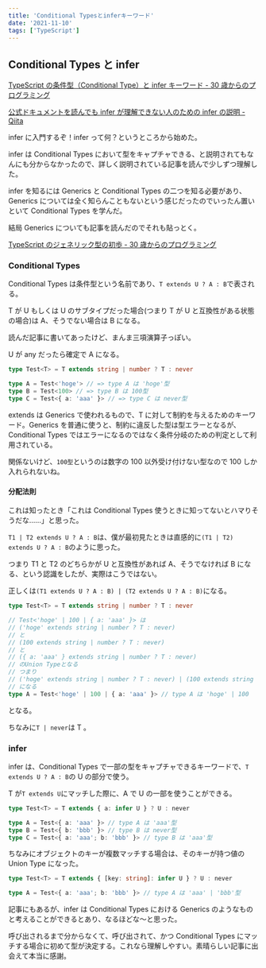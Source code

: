 ```yaml
---
title: 'Conditional Typesとinferキーワード'
date: '2021-11-10'
tags: ['TypeScript']
---
```


## Conditional Types と infer

[TypeScript の条件型（Conditional Type）と infer キーワード \- 30 歳からのプログラミング](https://numb86-tech.hatenablog.com/entry/2020/07/02/103544)

[公式ドキュメントを読んでも infer が理解できない人のための infer の説明 \- Qiita](https://qiita.com/ringtail003/items/733aff32ddad7d4fda90)

infer に入門するぞ！infer って何？というところから始めた。

infer は Conditional Types において型をキャプチャできる、と説明されてもなんにも分からなかったので、詳しく説明されている記事を読んで少しずつ理解した。

infer を知るには Generics と Conditional Types の二つを知る必要があり、Generics については全く知らんこともないという感じだったのでいったん置いといて Conditional Types を学んだ。

結局 Generics についても記事を読んだのでそれも貼っとく。

[TypeScript のジェネリック型の初歩 \- 30 歳からのプログラミング](https://numb86-tech.hatenablog.com/entry/2020/06/27/125928)

### Conditional Types

Conditional Types は条件型という名前であり、`T extends U ? A : B`で表される。

T が U もしくは U のサブタイプだった場合(つまり T が U と互換性がある状態の場合)は A、そうでない場合は B になる。

読んだ記事に書いてあったけど、まんま三項演算子っぽい。

U が any だったら確定で A になる。

```ts
type Test<T> = T extends string | number ? T : never

type A = Test<'hoge'> // => type A は 'hoge'型
type B = Test<100> // => type B は 100型
type C = Test<{ a: 'aaa' }> // => type C は never型
```

extends は Generics で使われるもので、T に対して制約を与えるためのキーワード。Generics を普通に使うと、制約に違反した型は型エラーとなるが、Conditional Types ではエラーになるのではなく条件分岐のための判定として利用されている。

関係ないけど、`100型`というのは数字の 100 以外受け付けない型なので 100 しか入れられないね。

#### 分配法則

これは知ったとき「これは Conditional Types 使うときに知ってないとハマりそうだな……」と思った。

`T1 | T2 extends U ? A : B`は、僕が最初見たときは直感的に`(T1 | T2) extends U ? A : B`のように思った。

つまり T1 と T2 のどちらかが U と互換性があれば A、そうでなければ B になる、という認識をしたが、実際はこうではない。

正しくは`(T1 extends U ? A : B) | (T2 extends U ? A : B)`になる。

```ts
type Test<T> = T extends string | number ? T : never

// Test<'hoge' | 100 | { a: 'aaa' }> は
// ('hoge' extends string | number ? T : never)
// と
// (100 extends string | number ? T : never)
// と
// ({ a: 'aaa' } extends string | number ? T : never)
// のUnion Typeとなる
// つまり
// ('hoge' extends string | number ? T : never) | (100 extends string | number ? T : never) | ({ a: 'aaa' } extends string | number ? T : never)
// になる
type A = Test<'hoge' | 100 | { a: 'aaa' }> // type A は 'hoge' | 100
```

となる。

ちなみに`T | never`は T 。

### infer

infer は、Conditional Types で一部の型をキャプチャできるキーワードで、`T extends U ? A : B`の U の部分で使う。

T が`T extends U`にマッチした際に、A で U の一部を使うことができる。

```ts
type Test<T> = T extends { a: infer U } ? U : never

type A = Test<{ a: 'aaa' }> // type A は 'aaa'型
type B = Test<{ b: 'bbb' }> // type B は never型
type C = Test<{ a: 'aaa'; b: 'bbb' }> // type B は 'aaa'型
```

ちなみにオブジェクトのキーが複数マッチする場合は、そのキーが持つ値の Union Type になった。

```ts
type Test<T> = T extends { [key: string]: infer U } ? U : never

type A = Test<{ a: 'aaa'; b: 'bbb' }> // type A は 'aaa' | 'bbb'型
```

記事にもあるが、infer は Conditional Types における Generics のようなものと考えることができるとあり、なるほどな〜と思った。

呼び出されるまで分からなくて、呼び出されて、かつ Conditional Types にマッチする場合に初めて型が決定する。これなら理解しやすい。素晴らしい記事に出会えて本当に感謝。
